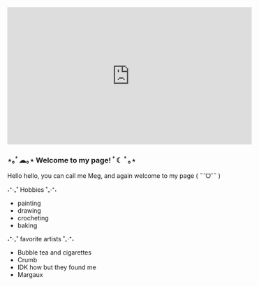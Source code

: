    <iframe width="560" height="315" src="https://www.youtube.com/embed/sN7HR_7c8Sk" title="YouTube video player" frameborder="0" allow="accelerometer; autoplay; clipboard-write; encrypted-media; gyroscope; picture-in-picture; web-share" allowfullscreen></iframe>




### ⋆｡ﾟ☁︎｡⋆ Welcome to my page! ﾟ☾ ﾟ｡⋆

Hello hello, you can call me Meg, and again welcome to my page ( ˶ˆᗜˆ˵ )
 

 ˖⁺‧₊˚ Hobbies ˚₊‧⁺˖

- painting
- drawing
- crocheting
- baking


˖⁺‧₊˚ favorite artists ˚₊‧⁺˖

- Bubble tea and cigarettes
- Crumb
- IDK how but they found me
- Margaux











